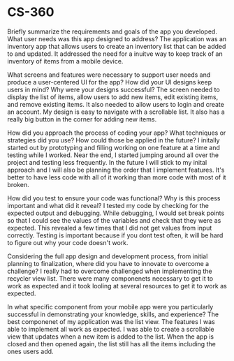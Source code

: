 # CS-360

Briefly summarize the requirements and goals of the app you developed. What user needs was this app designed to address?
The application was an inventory app that allows users to create an inventory list that can be added to and updated. It addressed the need for a inuitve way to keep track of an inventory of items from a mobile device.

What screens and features were necessary to support user needs and produce a user-centered UI for the app? How did your UI designs keep users in mind? Why were your designs successful?
The screen needed to display the list of items, allow users to add new items, edit existing items, and remove existing items. It also needed to allow users to login and create an account. My design is easy to navigate with a scrollable list. It also has a really big button in the corner for adding new items. 

How did you approach the process of coding your app? What techniques or strategies did you use? How could those be applied in the future?
I initally started out by prototyping and filling working on one feature at a time and testing while I worked. Near the end, I started jumping around all over the project and testing less frequently. In the future I will stick to my inital approach and I will also be planning the order that I implement features. It's better to have less code with all of it working than more code with most of it broken.

How did you test to ensure your code was functional? Why is this process important and what did it reveal?
I tested my code by checking for the expected output and debugging. While debugging, I would set break points so that I could see the values of the variables and check that they were as expected. This revealed a few times that I did not get values from input correctly. Testing is important because if you dont test often, it will be hard to figure out why your code doesn't work.

Considering the full app design and development process, from initial planning to finalization, where did you have to innovate to overcome a challenge?
I really had to overcome challenged when implementing the recycler view list. There were many componenets necessary to get it to work as expected and it took looling at several resources to get it to work as expected.

In what specific component from your mobile app were you particularly successful in demonstrating your knowledge, skills, and experience?
The best componenet of my application was the list view. The features I was able to implement all work as expected. I was able to create a scrollable view that updates when a new item is added to the list. When the app is closed and then opened again, the list still has all the items including the ones users add.
